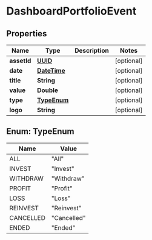 
# DashboardPortfolioEvent

## Properties
Name | Type | Description | Notes
------------ | ------------- | ------------- | -------------
**assetId** | [**UUID**](UUID.md) |  |  [optional]
**date** | [**DateTime**](DateTime.md) |  |  [optional]
**title** | **String** |  |  [optional]
**value** | **Double** |  |  [optional]
**type** | [**TypeEnum**](#TypeEnum) |  |  [optional]
**logo** | **String** |  |  [optional]


<a name="TypeEnum"></a>
## Enum: TypeEnum
Name | Value
---- | -----
ALL | &quot;All&quot;
INVEST | &quot;Invest&quot;
WITHDRAW | &quot;Withdraw&quot;
PROFIT | &quot;Profit&quot;
LOSS | &quot;Loss&quot;
REINVEST | &quot;Reinvest&quot;
CANCELLED | &quot;Cancelled&quot;
ENDED | &quot;Ended&quot;



